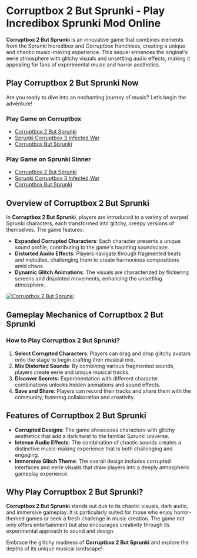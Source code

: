 # Corruptbox 2 But Sprunki - Play Incredibox Sprunki Mod Online

**Corruptbox 2 But Sprunki** is an innovative game that combines elements from the Sprunki Incredibox and Corruptbox franchises, creating a unique and chaotic music-making experience. This sequel enhances the original's eerie atmosphere with glitchy visuals and unsettling audio effects, making it appealing for fans of experimental music and horror aesthetics.

## Play Corruptbox 2 But Sprunki Now
Are you ready to dive into an enchanting journey of music? Let’s begin the adventure!

### Play Game on Corruptbox

- [Corruptbox 2 But Sprunki](https://corruptbox.com/corruptbox-2-but-sprunki)
- [Sprunki Corruptbox 3 Infected War](https://corruptbox.com/corruptbox-3-x-sprunki)
- [Corruptbox But Sprunki](https://corruptbox.com/corruptbox-but-sprunki)

### Play Game on Sprunki Sinner

- [Corruptbox 2 But Sprunki](https://sprunkisinner.org/corruptbox-2-but-sprunki)
- [Sprunki Corruptbox 3 Infected War](https://sprunkisinner.org/sprunki-corruptbox-3-infected-war)
- [Corruptbox But Sprunki](https://sprunkisinner.org/corruptbox-but-sprunki)


## Overview of Corruptbox 2 But Sprunki

In **Corruptbox 2 But Sprunki**, players are introduced to a variety of warped Sprunki characters, each transformed into glitchy, creepy versions of themselves. The game features:

- **Expanded Corrupted Characters**: Each character presents a unique sound profile, contributing to the game's haunting soundscape.
- **Distorted Audio Effects**: Players navigate through fragmented beats and melodies, challenging them to create harmonious compositions amid chaos.
- **Dynamic Glitch Animations**: The visuals are characterized by flickering screens and disjointed movements, enhancing the unsettling atmosphere.

[![Corruptbox 2 But Sprunki](https://sprunkisinner.org/_nuxt/corruptbox-2-but-sprunki.Dd6y891n.jpg)](https://sprunkisinner.org/corruptbox-2-but-sprunki)

## Gameplay Mechanics of Corruptbox 2 But Sprunki

### How to Play Corruptbox 2 But Sprunki?

1. **Select Corrupted Characters**: Players can drag and drop glitchy avatars onto the stage to begin crafting their musical mix.
2. **Mix Distorted Sounds**: By combining various fragmented sounds, players create eerie and unique musical tracks.
3. **Discover Secrets**: Experimentation with different character combinations unlocks hidden animations and sound effects.
4. **Save and Share**: Players can record their tracks and share them with the community, fostering collaboration and creativity.

## Features of Corruptbox 2 But Sprunki

- **Corrupted Designs**: The game showcases characters with glitchy aesthetics that add a dark twist to the familiar Sprunki universe.
- **Intense Audio Effects**: The combination of chaotic sounds creates a distinctive music-making experience that is both challenging and engaging.
- **Immersive Glitch Theme**: The overall design includes corrupted interfaces and eerie visuals that draw players into a deeply atmospheric gameplay experience.

## Why Play Corruptbox 2 But Sprunki?

**Corruptbox 2 But Sprunki** stands out due to its chaotic visuals, dark audio, and immersive gameplay. It is particularly suited for those who enjoy horror-themed games or seek a fresh challenge in music creation. The game not only offers entertainment but also encourages creativity through its experimental approach to sound and design.

Embrace the glitchy madness of **Corruptbox 2 But Sprunki** and explore the depths of its unique musical landscape!
